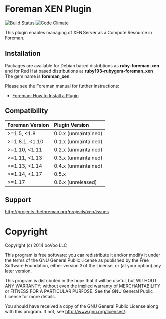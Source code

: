 # Foreman XEN Plugin

[![Build Status](https://api.travis-ci.org/theforeman/foreman-xen.svg)](https://travis-ci.org/theforeman/foreman-xen)
[![Code Climate](https://codeclimate.com/github/theforeman/foreman-xen/badges/gpa.svg)](https://codeclimate.com/github/theforeman/foreman-xen)

This plugin enables managing of XEN Server as a Compute Resource in Foreman.

## Installation

Packages are available for Debian based distribtions as **ruby-foreman-xen** and for Red Hat based distributions as **ruby193-rubygem-foreman_xen** The gem name is **foreman_xen**.

Please see the Foreman manual for further instructions:

* [Foreman: How to Install a Plugin](http://theforeman.org/plugins/#2.Installation)

## Compatibility

| Foreman Version | Plugin Version        |
|:--------------- |:--------------------- |
| >=1.5, <1.8     | 0.0.x (unmaintained)  |
| >=1.8.1, <1.10  | 0.1.x (unmaintained)  |
| >=1.10, <1.11   | 0.2.x (unmaintained)  |
| >=1.11, <1.13   | 0.3.x (unmaintained)  |
| >=1.13, <1.14   | 0.4.x (unmaintained)  |
| >=1.14, <1.17   | 0.5.x                 |
| >=1.17          | 0.6.x (unreleased)    |

## Support

http://projects.theforeman.org/projects/xen/issues

# Copyright

Copyright (c) 2014 ooVoo LLC

This program is free software: you can redistribute it and/or modify
it under the terms of the GNU General Public License as published by
the Free Software Foundation, either version 3 of the License, or
(at your option) any later version.

This program is distributed in the hope that it will be useful,
but WITHOUT ANY WARRANTY; without even the implied warranty of
MERCHANTABILITY or FITNESS FOR A PARTICULAR PURPOSE.  See the
GNU General Public License for more details.

You should have received a copy of the GNU General Public License
along with this program.  If not, see <http://www.gnu.org/licenses/>.
